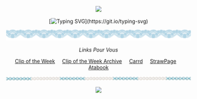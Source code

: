 <div align="center">

<img src="https://github.com/SodanGum/SodanGum/blob/ad4b8ec9044d281175276ee155469918a881ac2b/tumblr_3341d8373289a980a99112b82b365bce_0a2c4e83_540.webp" />
</p>

[![Typing SVG](https://readme-typing-svg.herokuapp.com?font=Dongle&size=45&pause=1000&color=828DA0&center=true&width=500&lines=Won't+you+make+me+number+one%3F+;Yoisho.)](https://git.io/typing-svg)

<img src="https://github.com/SodanGum/SodanGum/blob/6c431406a2ddd8446e44c66ee073856ef80a60af/tumblr_fb88b83b9fbd907e333dcd4a200e0322_7dedd2cd_2048.png" />

*Links Pour Vous*

[Clip of the Week](https://www.youtube.com/shorts/oYus7gj9S8s) &nbsp;&nbsp;&nbsp; [Clip of the Week Archive](https://pastebin.com/UqBp6Eit) &nbsp;&nbsp;&nbsp; [Carrd](https://sodangum.carrd.co/) &nbsp;&nbsp;&nbsp; [StrawPage](https://sodangum.straw.page) &nbsp;&nbsp;&nbsp; [Atabook](https://sodangum.atabook.org/)

<img src="https://github.com/SodanGum/SodanGum/blob/32a78489afa0bccb52d6b3c77e9f61ac350aeede/tumblr_309dd8a09d7b466cc8ef81b5473b1037_651e7519_2048.png" />

![](https://komarev.com/ghpvc/?username=SodanGum&label=Our+Princess&color=828da0&style=for-the-badge)
